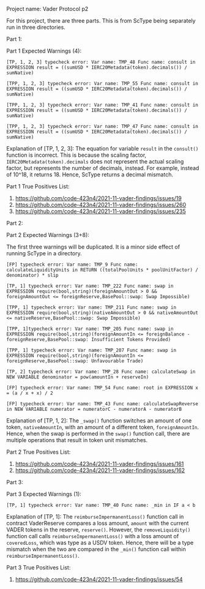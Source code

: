Project name: Vader Protocol p2

For this project, there are three parts. This is from ScType being separately run in three directories.

Part 1:

Part 1 Expected Warnings (4):

```
[TP, 1, 2, 3] typecheck error: Var name: TMP_48 Func name: consult in EXPRESSION result = ((sumUSD * IERC20Metadata(token).decimals()) / sumNative)

[TPP, 1, 2, 3] typecheck error: Var name: TMP_55 Func name: consult in EXPRESSION result = ((sumUSD * IERC20Metadata(token).decimals()) / sumNative)

[TPP, 1, 2, 3] typecheck error: Var name: TMP_41 Func name: consult in EXPRESSION result = ((sumUSD * IERC20Metadata(token).decimals()) / sumNative)

[TPP, 1, 2, 3] typecheck error: Var name: TMP_47 Func name: consult in EXPRESSION result = ((sumUSD * IERC20Metadata(token).decimals()) / sumNative)
```

Explanation of [TP, 1, 2, 3]: The equation for variable `result` in the `consult()` function is incorrect.
This is because the scaling factor, `IERC20Metadata(token).decimals` does not represent the actual scaling factor, but represents the number of decimals, instead. 
For example, instead of 10^18, it returns 18. Hence, ScType returns a decimal mismatch.


Part 1 True Positives List:
1) https://github.com/code-423n4/2021-11-vader-findings/issues/19
2) https://github.com/code-423n4/2021-11-vader-findings/issues/260
3) https://github.com/code-423n4/2021-11-vader-findings/issues/235

Part 2:

Part 2 Expected Warnings (3+8):

The first three warnings will be duplicated. It is a minor side effect of running ScType in a directory.

```
[FP] typecheck error: Var name: TMP_9 Func name: calculateLiquidityUnits in RETURN ((totalPoolUnits * poolUnitFactor) / denominator) * slip
 
[TP, 1] typecheck error: Var name: TMP_222 Func name: swap in EXPRESSION require(bool,string)(foreignAmountOut > 0 && foreignAmountOut <= foreignReserve,BasePool::swap: Swap Impossible)

[TPP, 1] typecheck error: Var name: TMP_211 Func name: swap in EXPRESSION require(bool,string)(nativeAmountOut > 0 && nativeAmountOut <= nativeReserve,BasePool::swap: Swap Impossible)

[TPP, 1]typecheck error: Var name: TMP_205 Func name: swap in EXPRESSION require(bool,string)(foreignAmountIn <= foreignBalance - foreignReserve,BasePool::swap: Insufficient Tokens Provided)

[TPP, 1] typecheck error: Var name: TMP_207 Func name: swap in EXPRESSION require(bool,string)(foreignAmountIn <= foreignReserve,BasePool::swap: Unfavourable Trade)

[TP, 2] typecheck error: Var name: TMP_28 Func name: calculateSwap in NEW VARIABLE denominator = pow(amountIn + reserveIn)

[FP] typecheck error: Var name: TMP_54 Func name: root in EXPRESSION x = (a / x + x) / 2

[FP] typecheck error: Var name: TMP_43 Func name: calculateSwapReverse in NEW VARIABLE numerator = numeratorC - numeratorA - numeratorB
```

Explanation of [TP, 1, 2]: The `_swap()` function switches an amount of one token, `nativeAmountIn`, with an amount of a different token, `foreignAmountIn`. 
Hence, when the swap is performed in the `swap()` function call, there are multiple operations that result in token unit mismatches.

Part 2 True Positives List:
1) https://github.com/code-423n4/2021-11-vader-findings/issues/161
2) https://github.com/code-423n4/2021-11-vader-findings/issues/162

Part 3:

Part 3 Expected Warnings (1):

`[TP, 1] typecheck error: Var name: TMP_40 Func name: _min in IF a < b`

Explanation of [TP, 1]: The `reimburseImpermanentLoss()` function call in contract VaderReserve compares a loss amount, `amount` with the current VADER tokens in the reserve, `reserve()`. However, the `removeLiquidity()` function call calls `reimburseImpermanentLoss()` with a loss amount of `coveredLoss`, which was type as a USDV token. Hence, there will be a type mismatch when the two are compared in the `_min()` function call within `reimburseImpermanentLoss()`.

Part 3 True Positives List:
1) https://github.com/code-423n4/2021-11-vader-findings/issues/54
